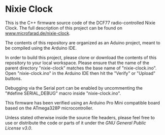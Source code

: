 # Nixie Clock

This is the C++ firmware source code of the DCF77 radio-controlled Nixie Clock. The full description of this project can be found on www.microfarad.de/nixie-clock.

The contents of this repository are organized as an Aduino project, meant to be compiled using the Arduino IDE.

In order to build this project, please clone or download the contents of this repository to your local workspace. Please ensure that the name of the parent directory "nixie-clock" matches the base name of "nixie-clock.ino". Open "nixie-clock.ino" in the Arduino IDE then hit the "Verify" or "Upload" buttons.

Debugging via the Serial port can be enabled by uncommenting the "#define SERIAL_DEBUG" macro inside "nixie-clock.ino".

This firmware has been verified using an Arduino Pro Mini compatible board based on the ATmega328P microcontroller.

Unless stated otherwise inside the source file headers, please feel free to use or distribute the code or parts of it under the *GNU General Public License v3.0*.
